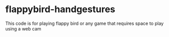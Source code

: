 # flappybird-handgestures
This code is for playing flappy bird or any game that requires space to play using a web cam
